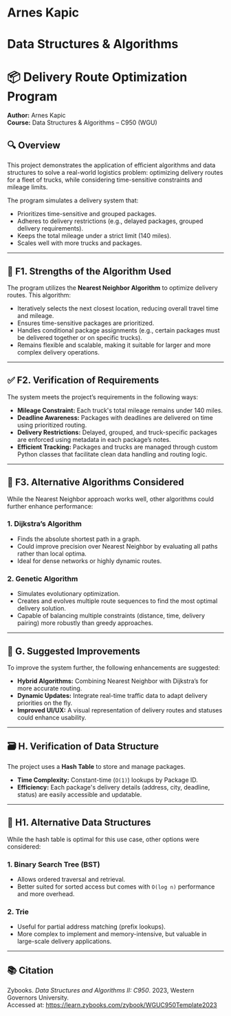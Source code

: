 # Arnes Kapic 
# Data Structures & Algorithms

# 📦 Delivery Route Optimization Program  
**Author:** Arnes Kapic  
**Course:** Data Structures & Algorithms – C950 (WGU)

## 🔍 Overview

This project demonstrates the application of efficient algorithms and data structures to solve a real-world logistics problem: optimizing delivery routes for a fleet of trucks, while considering time-sensitive constraints and mileage limits.

The program simulates a delivery system that:
- Prioritizes time-sensitive and grouped packages.
- Adheres to delivery restrictions (e.g., delayed packages, grouped delivery requirements).
- Keeps the total mileage under a strict limit (140 miles).
- Scales well with more trucks and packages.

---

## 🧠 F1. Strengths of the Algorithm Used

The program utilizes the **Nearest Neighbor Algorithm** to optimize delivery routes. This algorithm:
- Iteratively selects the next closest location, reducing overall travel time and mileage.
- Ensures time-sensitive packages are prioritized.
- Handles conditional package assignments (e.g., certain packages must be delivered together or on specific trucks).
- Remains flexible and scalable, making it suitable for larger and more complex delivery operations.

---

## ✅ F2. Verification of Requirements

The system meets the project’s requirements in the following ways:
- **Mileage Constraint:** Each truck's total mileage remains under 140 miles.
- **Deadline Awareness:** Packages with deadlines are delivered on time using prioritized routing.
- **Delivery Restrictions:** Delayed, grouped, and truck-specific packages are enforced using metadata in each package’s notes.
- **Efficient Tracking:** Packages and trucks are managed through custom Python classes that facilitate clean data handling and routing logic.

---

## 🔄 F3. Alternative Algorithms Considered

While the Nearest Neighbor approach works well, other algorithms could further enhance performance:

### 1. **Dijkstra’s Algorithm**  
- Finds the absolute shortest path in a graph.
- Could improve precision over Nearest Neighbor by evaluating all paths rather than local optima.
- Ideal for dense networks or highly dynamic routes.

### 2. **Genetic Algorithm**  
- Simulates evolutionary optimization.
- Creates and evolves multiple route sequences to find the most optimal delivery solution.
- Capable of balancing multiple constraints (distance, time, delivery pairing) more robustly than greedy approaches.

---

## 🚀 G. Suggested Improvements

To improve the system further, the following enhancements are suggested:
- **Hybrid Algorithms:** Combining Nearest Neighbor with Dijkstra’s for more accurate routing.
- **Dynamic Updates:** Integrate real-time traffic data to adapt delivery priorities on the fly.
- **Improved UI/UX:** A visual representation of delivery routes and statuses could enhance usability.

---

## 🗃️ H. Verification of Data Structure

The project uses a **Hash Table** to store and manage packages.  
- **Time Complexity:** Constant-time (`O(1)`) lookups by Package ID.
- **Efficiency:** Each package's delivery details (address, city, deadline, status) are easily accessible and updatable.

---

## 🌲 H1. Alternative Data Structures

While the hash table is optimal for this use case, other options were considered:

### 1. **Binary Search Tree (BST)**
- Allows ordered traversal and retrieval.
- Better suited for sorted access but comes with `O(log n)` performance and more overhead.

### 2. **Trie**
- Useful for partial address matching (prefix lookups).
- More complex to implement and memory-intensive, but valuable in large-scale delivery applications.

---

## 📚 Citation

Zybooks. *Data Structures and Algorithms II: C950*. 2023, Western Governors University.  
Accessed at: https://learn.zybooks.com/zybook/WGUC950Template2023


